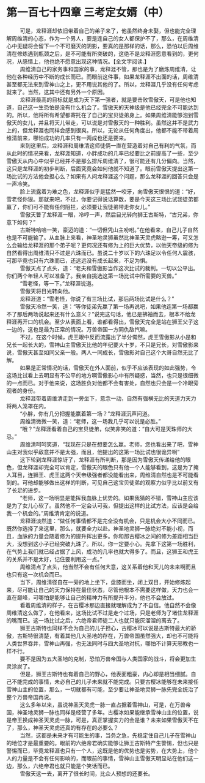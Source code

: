 <h1>第一百七十四章 三考定女婿（中）</h1>
<div id="content">&nbsp&nbsp&nbsp&nbsp&nbsp&nbsp&nbsp&nbsp
 可是，龙释涯却依旧带着自己的弟子来了，他虽然终身未娶，但也能完全理解周维清的心态，作为一个男人，要是连自己的女人都保护不了，那么，在周维清心中无疑将会留下一个不可磨灭的阴影，要真的是那样的话，那么，恐怕以后周维清在修炼遇到瓶颈之后，是不可能有所突破的，这绝不是龙释涯愿意看到的，更何况，从感情上，他也绝不愿意出现这种情况。【全文字阅读.】
 <br/>&nbsp&nbsp&nbsp&nbsp&nbsp&nbsp&nbsp&nbsp
 周维清自己的家务事和国家的事，龙释涯不管，那也是为了磨炼周维清，让他在各种经历中不断的成长而已。而眼前这件事，如果龙释涯不出面的话，周维清甚至都无法来到雪神山之上，更不用说其他的了。所以，龙释涯几乎没有任何考虑就来了。当然，这其中还有另外一个原因。
 <br/>&nbsp&nbsp&nbsp&nbsp&nbsp&nbsp&nbsp&nbsp
 龙释涯最高的目标就是成为天下第一强者，就是要击败雪傲天，可是他也知道，自己这一生恐怕是没有什么机会了。雪傲天的天神级是他已经完全不可能达到的。所以，他将所有希望都寄托在了自己的宝贝徒弟身上。如果周维清能够泡到雪傲天的女儿，并且将天儿带走，可以说是对雪傲天的一种胜利。虽然这并不是武力上的，但龙释涯也同样会感到很爽。所以，无论从任何角度出，他都不能不带着周维清前来，哪怕成功的几率只有一两成也还是要来。
 <br/>&nbsp&nbsp&nbsp&nbsp&nbsp&nbsp&nbsp&nbsp
 来到这里后，龙释涯和周维清这师徒俩一直在营造着对自己有利的气氛，而从此时的情况来看，龙释涯知道，小胖成功的几率已经要比之前提高了一些，至少雪傲天从内心中似乎已经并不是那么排斥周维清了，很可能还有几分偏向。当然，这只是龙释涯的初步判断，后面究竟会如何他就不知道了。眼前雪傲天提出这第一场比试的方法他会担心么？如果有人问龙释涯这个问题，那么龙释涯的回答只会是一声冷笑。
 <br/>&nbsp&nbsp&nbsp&nbsp&nbsp&nbsp&nbsp&nbsp
 脸上流露着为难之色，龙释涯似乎是猛然一咬牙，向雪傲天恨恨的道：“好，雪老怪你狠。那就来吧，不过，你要记得说话算数，要是今天这三场比试我徒弟都赢了，你们可不能有任何阻拦，必须要让我徒弟带走你女儿。”
 <br/>&nbsp&nbsp&nbsp&nbsp&nbsp&nbsp&nbsp&nbsp
 雪傲天瞥了龙释涯一眼，冷哼一声，然后目光转向狮王古斯特，“古兄弟，你意下如何？”
 <br/>&nbsp&nbsp&nbsp&nbsp&nbsp&nbsp&nbsp&nbsp
 古斯特哈哈一笑，豪迈的道：“一切但凭山主吩咐。”在他看来，自己儿子自然也是不可能输了。从血脉上来看，神圣地灵狮虽然比神圣天灵虎略逊一筹，可又怎么会输给龙释涯的那个弟子呢？更何况还有修为上的巨大优势，以他天帝级的修为自然看得出周维清只不过是六珠而已。虽说二十岁以下的六珠足以令任何人震骇，可那毕竟也只有六珠而已，还远远没有成长起来，不足为惧。
 <br/>&nbsp&nbsp&nbsp&nbsp&nbsp&nbsp&nbsp&nbsp
 雪傲天点了点头，道：“老夫和雪傲影当作这次比试的裁判。一切以公平出。你们两个年轻人可以准备了。我亲自挑选这第一场比试中所需要的天兽。”
 <br/>&nbsp&nbsp&nbsp&nbsp&nbsp&nbsp&nbsp&nbsp
 “雪老怪，等一下。”龙释涯说道。
 <br/>&nbsp&nbsp&nbsp&nbsp&nbsp&nbsp&nbsp&nbsp
 雪傲天将目光转向他。
 <br/>&nbsp&nbsp&nbsp&nbsp&nbsp&nbsp&nbsp&nbsp
 龙释涯道：“雪老怪，你说了有三场比试，那后两场比试是什么？”
 <br/>&nbsp&nbsp&nbsp&nbsp&nbsp&nbsp&nbsp&nbsp
 雪傲天冷然一笑，道：“等你徒弟先赢了第一场再说吧，如果他连第一场都赢不了那后两场说起来还有什么意义？”说完这句话，他已是拂袖而去，根本不给龙释涯再开口的机会。至少从表面上看，谁都看得出，雪傲天完全是站在狮王父子这一边的，这也是最为正常的情况。万兽帝国一方同仇敌忾嘛。
 <br/>&nbsp&nbsp&nbsp&nbsp&nbsp&nbsp&nbsp&nbsp
 不过，在这个时候，虎王眼中反而流露出了半分愕然，虎王雪傲影从小是和兄长一起长大的，雪神山主雪傲天比他的年纪要大十岁，不只是兄长，对雪傲影来说，雪傲天甚至如同父亲一般。两人一同成长，雪傲影对自己这个大哥自然无比了解。
 <br/>&nbsp&nbsp&nbsp&nbsp&nbsp&nbsp&nbsp&nbsp
 如果是正常情况的话，雪傲天在外人面前，似乎不应该表现的如此强势，令这场比试看上去明显有不公平的地方啊雪傲影心中有所疑惑，当然，也只是很细微的一点而已。对于他来说，这场胜负对他都不会有害处，自然也只会是一个冷眼旁观者的身份。
 <br/>&nbsp&nbsp&nbsp&nbsp&nbsp&nbsp&nbsp&nbsp
 龙释涯带着周维清走到一旁坐下，意念一动，自然有强横无比的天道力天力将两人笼罩在内。
 <br/>&nbsp&nbsp&nbsp&nbsp&nbsp&nbsp&nbsp&nbsp
 “小胖，你有几分把握能赢着第一场？”龙释涯沉声问道。
 <br/>&nbsp&nbsp&nbsp&nbsp&nbsp&nbsp&nbsp&nbsp
 周维清微微一笑，道：“老师，这一场我几乎可以说是必胜。”
 <br/>&nbsp&nbsp&nbsp&nbsp&nbsp&nbsp&nbsp&nbsp
 “哦？”龙释涯看着自己的宝贝徒弟，似笑非笑的道：“自大可是天珠师的大忌。”
 <br/>&nbsp&nbsp&nbsp&nbsp&nbsp&nbsp&nbsp&nbsp
 周维清呵呵笑道，“我现在只是在想要怎么赢。老师，您也看出来了吧，雪神山主对我似乎敌意并不是太强，而且，他提出的这第一场比试也很诡异啊”
 <br/>&nbsp&nbsp&nbsp&nbsp&nbsp&nbsp&nbsp&nbsp
 这下轮到龙释涯惊讶了，龙释涯有所判断，那是因为雪傲天传递给他的眼色，但龙释涯却完全可以肯定，雪傲天的眼色只有他一个人能够看到，这是为了掩人耳目，连狮王、虎王这两个天帝级强者都没能看出来，周维清自然也是不可能看到的。可他却能够做出这样的判断，可见自己这宝贝徒弟的观察力似乎比以前又有了长足的进步。
 <br/>&nbsp&nbsp&nbsp&nbsp&nbsp&nbsp&nbsp&nbsp
 “老师，这一场明显是能挥我血脉上优势的。如果我猜的不错，雪神山主应该是为了女儿心软了。虽然他不一定会认可我，但提出这样的比试方法，应该是会给我一个机会的。”周维清肯定的说道。
 <br/>&nbsp&nbsp&nbsp&nbsp&nbsp&nbsp&nbsp&nbsp
 龙释涯淡然道：“做任何事情都不是完全没有机会，只是机会大小不同而已。既然你选择了来这里，那么，就要全力以赴。神圣地灵狮一脉绝对不能小视，而且，血脉的力量会随着修为的提升挥出更多。你和那古樱冰之间的修为差距相当巨大，没想到这小子已经突破九珠了。所以，你一定要小心。先拿下这第一场胜利，在气势上我们就已经占据了上风，成功的几率也就大得多了。而且，这狮王和虎王的关系并不是太好，记住要利用这一点。”
 <br/>&nbsp&nbsp&nbsp&nbsp&nbsp&nbsp&nbsp&nbsp
 周维清点了点头，他当然不会有任何大意，这关系着他和天儿的未来啊而且也只有这一次机会而已。
 <br/>&nbsp&nbsp&nbsp&nbsp&nbsp&nbsp&nbsp&nbsp
 当下，周维清径自在一旁的地上坐下，盘膝而坐，闭上双目，开始修炼起来，尽可能让自己的天力保持在最佳状态，尽管他根本不需要这样做，天力也会一直在巅峰，可哪怕是能够让自己的精神力有所提升半分，他也不会放过。
 <br/>&nbsp&nbsp&nbsp&nbsp&nbsp&nbsp&nbsp&nbsp
 看着周维清的样子，在古樱冰那边直接就理解成为了不自信。他自然不会像周维清这么做了，在他看来，这场比试不过是走个过场，只是老师为了堵住龙释涯的嘴而已。这一场比试之后，六绝帝君师徒二人也就只能灰溜溜的离去了。
 <br/>&nbsp&nbsp&nbsp&nbsp&nbsp&nbsp&nbsp&nbsp
 狮王古斯特也同样不会为自己的儿子担心，古樱冰可以说是古斯特最大的骄傲，古斯特很清楚，有着其他几大圣地的存在，万兽帝国虽然强大，却也不可能将人类世界吞并，雪神山再强，也无法同时与四大圣地对抗，哪怕不计算天邪教也一样不行。
 <br/>&nbsp&nbsp&nbsp&nbsp&nbsp&nbsp&nbsp&nbsp
 要不是因为五大圣地的克制，恐怕万兽帝国与人类国家的战斗，将会更加生灵涂炭了。
 <br/>&nbsp&nbsp&nbsp&nbsp&nbsp&nbsp&nbsp&nbsp
 但是，狮王古斯特也有着自己的野心，他表面粗豪，内心却是相当细腻。自己不能完成的事情，未必自己的儿子未来就不能完成。只要古樱冰能够在未来接任雪神山主的位置，那么，一切就都有可能，至少要让神圣地灵狮一脉先完全统治了整个万兽帝国再说。
 <br/>&nbsp&nbsp&nbsp&nbsp&nbsp&nbsp&nbsp&nbsp
 这么多年以来，虽说神圣天灵虎一脉一直占据着雪神山，可是，在万兽帝国，神圣地灵狮一脉也同样是经营了多年。古樱冰如果能继承雪神山主的位置，说是帝王换成神圣天灵虎一脉，可是，真正掌握实力的会是谁？未来如果雪傲天不在了，那么，神圣天灵虎还真的有存在的必要么？
 <br/>&nbsp&nbsp&nbsp&nbsp&nbsp&nbsp&nbsp&nbsp
 当然，这都是未来才有可能生的事，当务之急，先稳定住自己儿子在雪神山的地位才是最重要的。眼前的六绝帝君确实能够让狮王古斯特产生警惕，但也只是警惕而已，毕竟龙释涯也只有一个人，这既是他的优势也是劣势，在大势上，他个人的力量是不会有任何影响的，而眼前的事情，雪神山主雪傲天明显站在他们这一边，那么，六绝帝君也就只能是个笑话而已。
 <br/>&nbsp&nbsp&nbsp&nbsp&nbsp&nbsp&nbsp&nbsp
 雪傲天这一去，离开了很长时间，比众人预想的还要长。
 <br/>&nbsp&nbsp&nbsp&nbsp&nbsp&nbsp&nbsp&nbsp
 <br/>&nbsp&nbsp&nbsp&nbsp&nbsp&nbsp&nbsp&nbsp
</div>
